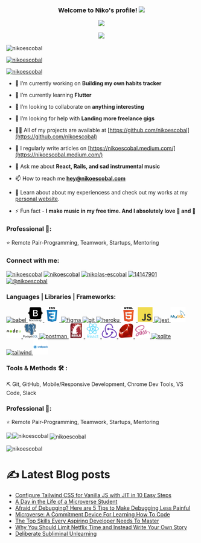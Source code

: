 <h3 align="center">
  Welcome to Niko's profile!
  <img src="https://media.giphy.com/media/hvRJCLFzcasrR4ia7z/giphy.gif" width="28">
</h3>


<!-- Typing SVG by DenverCoder1 - https://github.com/DenverCoder1/readme-typing-svg -->
<p align="center">
  <a href="https://github.com/nikoescobal/readme-typing-svg"><img src="https://readme-typing-svg.herokuapp.com/?lines=Self-taught%20Full-stack%20developer;Experienced%20Startup%20Founder;2%20years%20of%20coding%20experience;Always%20learning%20new%20things&font=Fira%20Code&center=true&width=440&height=45&color=36BCF7&vCenter=true&size=22"></a>
</p>

<p align="center">
    <a href="https://github.com/nikoescobal/readme-typing-svg"><img src="https://readme-typing-svg.herokuapp.com?color=%2336BCF7&size=22&width=415&lines=My+life+in+emojis+%F0%9F%8D%A3%F0%9F%8D%BB%F0%9F%92%A9%F0%9F%92%BB%F0%9F%99%8F%F0%9F%94%81%F0%9F%98%B4"></a>
</p>


<p align="left"> <img src="https://komarev.com/ghpvc/?username=nikoescobal&label=Profile%20views&color=0e75b6&style=flat" alt="nikoescobal" /> </p>

<p align="left"> <a href="https://github.com/ryo-ma/github-profile-trophy"><img src="https://github-profile-trophy.vercel.app/?username=nikoescobal" alt="nikoescobal" /></a> </p>

<p align="left"> <a href="https://twitter.com/nikoescobal" target="blank"><img src="https://img.shields.io/twitter/follow/nikoescobal?logo=twitter&style=for-the-badge" alt="nikoescobal" /></a> </p>

- 🔭 I’m currently working on **Building my own habits tracker**

- 🌱 I’m currently learning **Flutter**

- 👯 I’m looking to collaborate on **anything interesting**

- 🤝 I’m looking for help with **Landing more freelance gigs**

- 👨‍💻 All of my projects are available at [https://github.com/nikoescobal](https://github.com/nikoescobal)

- 📝 I regularly write articles on [https://nikoescobal.medium.com/](https://nikoescobal.medium.com/)

- 💬 Ask me about **React, Rails, and sad instrumental music**

- 📫 How to reach me **hey@nikoescobal.com**

- 📄 Learn about about my experiencess and check out my works at my [personal website](http://www.nikoescobal.com/).

- ⚡ Fun fact -  **I make music in my free time. And I absolutely love :sushi: and :ramen:**


### Professional :necktie:: 
:star: Remote Pair-Programming, Teamwork, Startups, Mentoring


<h3 align="left">Connect with me:</h3>
<p align="left">
<a href="https://codepen.io/nikoescobal" target="blank"><img align="center" src="https://raw.githubusercontent.com/rahuldkjain/github-profile-readme-generator/master/src/images/icons/Social/codepen.svg" alt="nikoescobal" height="30" width="40" /></a>
<a href="https://twitter.com/nikoescobal" target="blank"><img align="center" src="https://raw.githubusercontent.com/rahuldkjain/github-profile-readme-generator/master/src/images/icons/Social/twitter.svg" alt="nikoescobal" height="30" width="40" /></a>
<a href="https://linkedin.com/in/nikolas-escobal" target="blank"><img align="center" src="https://raw.githubusercontent.com/rahuldkjain/github-profile-readme-generator/master/src/images/icons/Social/linked-in-alt.svg" alt="nikolas-escobal" height="30" width="40" /></a>
<a href="https://stackoverflow.com/users/14147901" target="blank"><img align="center" src="https://raw.githubusercontent.com/rahuldkjain/github-profile-readme-generator/master/src/images/icons/Social/stack-overflow.svg" alt="14147901" height="30" width="40" /></a>
<a href="https://medium.com/@nikoescobal" target="blank"><img align="center" src="https://raw.githubusercontent.com/rahuldkjain/github-profile-readme-generator/master/src/images/icons/Social/medium.svg" alt="@nikoescobal" height="30" width="40" /></a>
</p>


<h3 align="left">Languages | Libraries | Frameworks:</h3>
<p align="left"> <a href="https://babeljs.io/" target="_blank" rel="noreferrer"> <img src="https://www.vectorlogo.zone/logos/babeljs/babeljs-icon.svg" alt="babel" width="40" height="40"/> </a> <a href="https://getbootstrap.com" target="_blank" rel="noreferrer"> <img src="https://raw.githubusercontent.com/devicons/devicon/master/icons/bootstrap/bootstrap-plain-wordmark.svg" alt="bootstrap" width="40" height="40"/> </a> <a href="https://www.w3schools.com/css/" target="_blank" rel="noreferrer"> <img src="https://raw.githubusercontent.com/devicons/devicon/master/icons/css3/css3-original-wordmark.svg" alt="css3" width="40" height="40"/> </a> <a href="https://www.figma.com/" target="_blank" rel="noreferrer"> <img src="https://www.vectorlogo.zone/logos/figma/figma-icon.svg" alt="figma" width="40" height="40"/> </a> <a href="https://git-scm.com/" target="_blank" rel="noreferrer"> <img src="https://www.vectorlogo.zone/logos/git-scm/git-scm-icon.svg" alt="git" width="40" height="40"/> </a> <a href="https://heroku.com" target="_blank" rel="noreferrer"> <img src="https://www.vectorlogo.zone/logos/heroku/heroku-icon.svg" alt="heroku" width="40" height="40"/> </a> <a href="https://www.w3.org/html/" target="_blank" rel="noreferrer"> <img src="https://raw.githubusercontent.com/devicons/devicon/master/icons/html5/html5-original-wordmark.svg" alt="html5" width="40" height="40"/> </a> <a href="https://developer.mozilla.org/en-US/docs/Web/JavaScript" target="_blank" rel="noreferrer"> <img src="https://raw.githubusercontent.com/devicons/devicon/master/icons/javascript/javascript-original.svg" alt="javascript" width="40" height="40"/> </a> <a href="https://jestjs.io" target="_blank" rel="noreferrer"> <img src="https://www.vectorlogo.zone/logos/jestjsio/jestjsio-icon.svg" alt="jest" width="40" height="40"/> </a> <a href="https://www.mysql.com/" target="_blank" rel="noreferrer"> <img src="https://raw.githubusercontent.com/devicons/devicon/master/icons/mysql/mysql-original-wordmark.svg" alt="mysql" width="40" height="40"/> </a> <a href="https://nodejs.org" target="_blank" rel="noreferrer"> <img src="https://raw.githubusercontent.com/devicons/devicon/master/icons/nodejs/nodejs-original-wordmark.svg" alt="nodejs" width="40" height="40"/> </a> <a href="https://www.postgresql.org" target="_blank" rel="noreferrer"> <img src="https://raw.githubusercontent.com/devicons/devicon/master/icons/postgresql/postgresql-original-wordmark.svg" alt="postgresql" width="40" height="40"/> </a> <a href="https://postman.com" target="_blank" rel="noreferrer"> <img src="https://www.vectorlogo.zone/logos/getpostman/getpostman-icon.svg" alt="postman" width="40" height="40"/> </a> <a href="https://rubyonrails.org" target="_blank" rel="noreferrer"> <img src="https://raw.githubusercontent.com/devicons/devicon/master/icons/rails/rails-original-wordmark.svg" alt="rails" width="40" height="40"/> </a> <a href="https://reactjs.org/" target="_blank" rel="noreferrer"> <img src="https://raw.githubusercontent.com/devicons/devicon/master/icons/react/react-original-wordmark.svg" alt="react" width="40" height="40"/> </a> <a href="https://redux.js.org" target="_blank" rel="noreferrer"> <img src="https://raw.githubusercontent.com/devicons/devicon/master/icons/redux/redux-original.svg" alt="redux" width="40" height="40"/> </a> <a href="https://www.ruby-lang.org/en/" target="_blank" rel="noreferrer"> <img src="https://raw.githubusercontent.com/devicons/devicon/master/icons/ruby/ruby-original.svg" alt="ruby" width="40" height="40"/> </a> <a href="https://sass-lang.com" target="_blank" rel="noreferrer"> <img src="https://raw.githubusercontent.com/devicons/devicon/master/icons/sass/sass-original.svg" alt="sass" width="40" height="40"/> </a> <a href="https://www.sqlite.org/" target="_blank" rel="noreferrer"> <img src="https://www.vectorlogo.zone/logos/sqlite/sqlite-icon.svg" alt="sqlite" width="40" height="40"/> </a> <a href="https://tailwindcss.com/" target="_blank" rel="noreferrer"> <img src="https://www.vectorlogo.zone/logos/tailwindcss/tailwindcss-icon.svg" alt="tailwind" width="40" height="40"/> </a> <a href="https://webpack.js.org" target="_blank" rel="noreferrer"> <img src="https://raw.githubusercontent.com/devicons/devicon/d00d0969292a6569d45b06d3f350f463a0107b0d/icons/webpack/webpack-original-wordmark.svg" alt="webpack" width="40" height="40"/> </a> </p>


<h3 align="left">Tools & Methods 🛠️ :</h3>

:pick: Git, GitHub, Mobile/Responsive Development, Chrome Dev Tools, VS Code, Slack


### Professional :necktie:: 
:star: Remote Pair-Programming, Teamwork, Startups, Mentoring


 <img align="left" src="https://github-readme-stats.vercel.app/api/?username=nikoescobal&show_icons=true&hide_border=true" />


<p><img align="left" src="https://github-readme-stats.vercel.app/api/top-langs?username=nikoescobal&show_icons=true&locale=en&layout=compact" alt="nikoescobal" /></p>

<p>&nbsp;<img align="center" src="https://github-readme-stats.vercel.app/api?username=nikoescobal&show_icons=true&locale=en" alt="nikoescobal" /></p>


<p><img align="center" src="https://github-readme-streak-stats.herokuapp.com/?user=nikoescobal&" alt="nikoescobal" /></p>


# ✍️ Latest Blog posts
<!-- BLOG-POST-LIST:START -->
- [Configure Tailwind CSS for Vanilla JS with JIT in 10 Easy Steps](https://nikoescobal.medium.com/configure-tailwind-css-for-vanilla-js-with-jit-in-10-easy-steps-c717d227ae6b?source=rss-a4833e453b33------2)
- [A Day in the Life of a Microverse Student](https://nikoescobal.medium.com/a-day-in-the-life-of-a-microverse-student-8f34276fbac6?source=rss-a4833e453b33------2)
- [Afraid of Debugging? Here are 5 Tips to Make Debugging Less Painful](https://medium.com/geekculture/debugging-doesnt-have-to-be-painful-943b87d03714?source=rss-a4833e453b33------2)
- [Microverse: A Commitment Device For Learning How To Code](https://medium.com/geekculture/the-power-of-commitment-devices-815c297b2a32?source=rss-a4833e453b33------2)
- [The Top Skills Every Aspiring Developer Needs To Master](https://medium.com/geekculture/the-most-crucial-skills-every-aspiring-developer-needs-to-master-9e2ebbb6bfa8?source=rss-a4833e453b33------2)
- [Why You Should Limit Netflix Time and Instead Write Your Own Story](https://nikoescobal.medium.com/why-you-should-limit-netflix-time-and-instead-write-your-own-story-f79b790e3d27?source=rss-a4833e453b33------2)
- [Deliberate Subliminal Unlearning](https://nikoescobal.medium.com/deliberate-subliminal-unlearning-286cf3f5be6a?source=rss-a4833e453b33------2)
<!-- BLOG-POST-LIST:END -->
